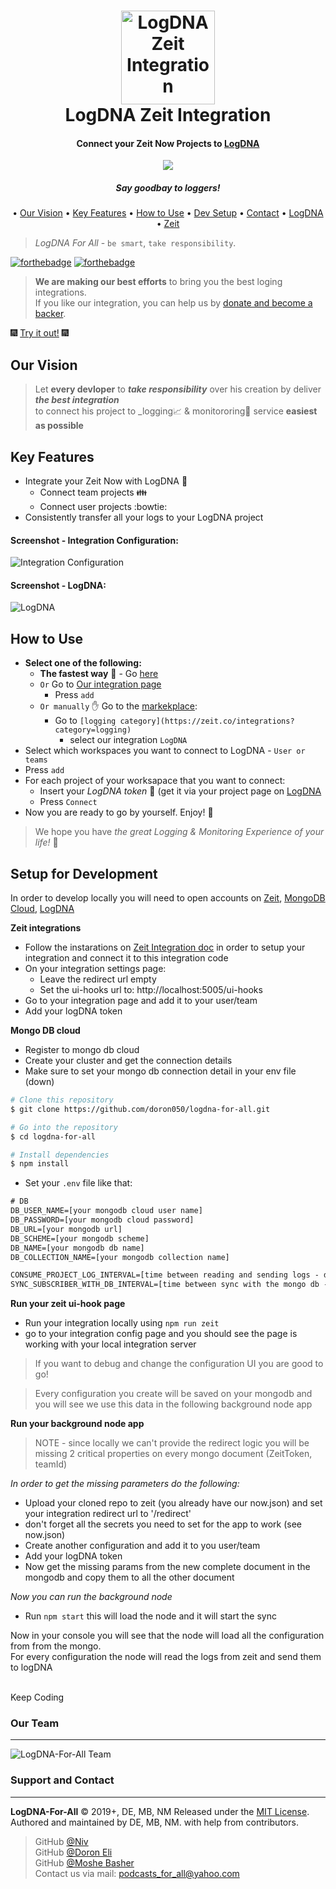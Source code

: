 <h1 align="center">
  <img src="https://github.com/doron050/logz-for-all/blob/master/resources/images/logDNA-Icon.png" alt="LogDNA Zeit Integration" width="150"></a>
  <br>
  LogDNA Zeit Integration
  <br>
</h1>

<h4 align="center">Connect your Zeit Now Projects to <a href="https://logdna.com/" target="_blank">LogDNA</a></h4>

<p align="center">
  <a href="https://paypal.me/doron050">
    <img src="https://img.shields.io/badge/$-donate-ff69b4.svg?maxAge=2592000&amp;style=flat">
  </a>
</p> 

<h5 align="center">Say goodbay to loggers!</a></h5>

<p align="center">
  • <a href="#Our-Vision">Our Vision</a> 
  • <a href="#Key-Features">Key Features</a>
  • <a href="#How-to-Use">How to Use</a>
  • <a href="#Setup-for-Development">Dev Setup</a>
  • <a href="#Support-and-Contact">Contact</a>
  • <a href="https://logdna.com/">LogDNA</a>
  • <a href="https://zeit.co">Zeit</a>
  
</p>

> *LogDNA For All* - `be smart`, `take responsibility`.

[![forthebadge](https://forthebadge.com/images/badges/built-with-love.svg)](https://forthebadge.com)
[![forthebadge](https://forthebadge.com/images/badges/check-it-out.svg)](https://forthebadge.com)

> **We are making our best efforts** to bring you the best loging integrations.<br/>
> If you like our integration, you can help us by <a href="https://paypal.me/doron050">donate and become a backer</a>.

:fireworks: [Try it out!](https://zeit.co/integrations/logdna-for-all) :fireworks:

## Our Vision
> Let **every devloper** to **_take responsibility_** over his creation by deliver **_the best integration_**<br/>to connect his project to _logging:chart_with_upwards_trend: & monitororing:traffic_light: service **easiest as possible**

## Key Features

* Integrate your Zeit Now with LogDNA :electric_plug:
  * Connect team projects :family:
  * Connect user projects :bowtie:
* Consistently transfer all your logs to your LogDNA project

#### Screenshot - Integration Configuration:
![Integration Configuration](https://github.com/doron050/logz-for-all/blob/master/resources/images/configuration.png?raw=true)

#### Screenshot - LogDNA:
![LogDNA](https://github.com/doron050/logz-for-all/blob/master/resources/images/dashboard1.png?raw=true)

## How to Use
* **Select one of the following:**
  * **The fastest way** :rocket: - Go [here](https://zeit.co/integrations/logdna-for-all/add)
  * `Or` Go to [Our integration page](https://zeit.co/integrations/logdna-for-all)
    * Press `add`
  * `Or manually` :hand: Go to the [markekplace](https://zeit.co/integrations):
    * Go to `[logging category](https://zeit.co/integrations?category=logging)` 
      * select our integration `LogDNA`
* Select which workspaces you want to connect to LogDNA -  `User or teams`
* Press `add`
* For each project of your worksapace that you want to connect:
  * Insert your *LogDNA token* :key: (get it via your project page on [LogDNA](https://logdna.com/)
  * Press `Connect`
* Now you are ready to go by yourself. Enjoy! :tada:
> We hope you have _the great Logging & Monitoring Experience of your life!_ :rainbow:

## Setup for Development

In order to develop locally you will need to open accounts on <a href="https://www.zeit.co/">Zeit</a>, <a href="https://www.mongodb.com/">MongoDB Cloud</a>, <a href="https://logdna.com/">LogDNA</a>

**Zeit integrations**
* Follow the instarations on <a href="https://zeit.co/docs/integrations/">Zeit Integration doc</a> in order to setup your integration and connect it to this integration code
* On your integration settings page:
  * Leave the redirect url empty
  * Set the ui-hooks url to: http://localhost:5005/ui-hooks
* Go to your integration page and add it to your user/team
* Add your logDNA token

**Mongo DB cloud**
* Register to mongo db cloud
* Create your cluster and get the connection details
* Make sure to set your mongo db connection detail in your env file (down)


```bash 
# Clone this repository
$ git clone https://github.com/doron050/logdna-for-all.git

# Go into the repository
$ cd logdna-for-all

# Install dependencies
$ npm install
```
* Set your `.env` file like that:
```diff
# DB
DB_USER_NAME=[your mongodb cloud user name]
DB_PASSWORD=[your mongodb cloud password]
DB_URL=[your mongodb url]
DB_SCHEME=[your mongodb scheme]
DB_NAME=[your mongodb db name]
DB_COLLECTION_NAME=[your mongodb collection name]

CONSUME_PROJECT_LOG_INTERVAL=[time between reading and sending logs - default is 3000]
SYNC_SUBSCRIBER_WITH_DB_INTERVAL=[time between sync with the mongo db - default is 6000]
```

**Run your zeit ui-hook page**
* Run your integration locally using `npm run zeit`
* go to your integration config page and you should see the page is working with your local integration server

> If you want to debug and change the configuration UI you are good to go!

> Every configuration you create will be saved on your mongodb and you will see we use this data in the following background node app

**Run your background node app**

> NOTE - since locally we can't provide the redirect logic you will be missing 2 critical properties on every mongo document (ZeitToken, teamId)

*In order to get the missing parameters do the following:*

* Upload your cloned repo to zeit (you already have our now.json) and set your integration redirect url to '<zeit-host-name>/redirect'
* don't forget all the secrets you need to set for the app to work (see now.json)
* Create another configuration and add it to you user/team
* Add your logDNA token
* Now get the missing params from the new complete document in the mongodb and copy them to all the other document


*Now you can run the background node*

* Run `npm start` this will load the node and it will start the sync

Now in your console you will see that the node will load all the configuration from from the mongo.<br/>
For every configuration the node will read the logs from zeit and send them to logDNA<br/>
<br/>

Keep Coding

### Our Team 
------

![LogDNA-For-All Team](https://github.com/doron050/logz-for-all/blob/master/resources/images/team.png?raw=true)
            
### Support and Contact
------

**LogDNA-For-All** © 2019+, DE, MB, NM Released under the [MIT License].<br>
Authored and maintained by DE, MB, NM. with help from contributors.


> GitHub [@Niv](https://github.com/nivm1) <br/>
> GitHub [@Doron Eli](https://github.com/doron050) <br/>
> GitHub [@Moshe Basher](https://github.com/moshebasher) <br/>
> Contact us via mail: <podcasts_for_all@yahoo.com>

[MIT License]: http://mit-license.org/
